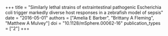 +++
title = "Similarly lethal strains of extraintestinal pathogenic Escherichia coli trigger markedly diverse host responses in a zebrafish model of sepsis"
date = "2016-05-01"
authors = ["Amelia E Barber", "Brittany A Fleming", "Matthew A Mulvey"]
doi = "10.1128/mSphere.00062-16"
publication_types = ["2"]
+++
